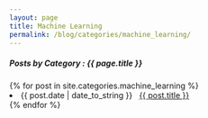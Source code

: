 ```yaml
---
layout: page
title: Machine Learning
permalink: /blog/categories/machine_learning/
---
```


<h5> Posts by Category : {{ page.title }} </h5>

<div class="card">
{% for post in site.categories.machine_learning %}
 <li class="category-posts"><span>{{ post.date | date_to_string }}</span> &nbsp; <a href="{{ post.url }}">{{ post.title }}</a></li>
{% endfor %}
</div>